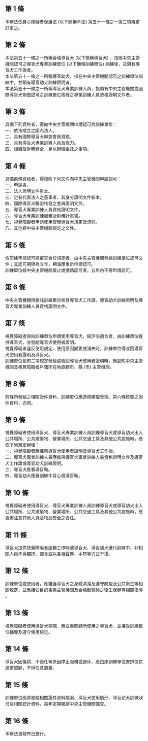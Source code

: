第 1 條
-------
本辦法依身心障礙者保護法 (以下簡稱本法) 第五十一條之一第三項規定  
訂定之。

第 2 條
-------
本法第五十一條之一所稱合格導盲犬 (以下簡稱導盲犬) ，指經中央主管  
機關認可之導盲犬專業訓練單位 (以下簡稱訓練單位) 訓練後，並領有導  
盲犬工作證者。  
本法第五十一條之一所稱導盲幼犬，指在中央主管機關認可之訓練單位訓  
練中，並領有導盲幼犬訓練證明者。  
本法第五十一條之一所稱導盲犬專業訓練人員，指領有中央主管機關或國  
際導盲犬聯盟認可之訓練單位核發之專業訓練人員資格證明文件者。

第 3 條
-------
具備下列資格者，得向中央主管機關申請認可為訓練單位：  
一、依法成立之國內法人。  
二、具有國際導盲犬聯盟會員資格。  
三、具有導盲犬專業訓練人員及能力。  
四、組織及財務健全，足以辦理委託之事項。

第 4 條
-------
具備前條資格者，得檢附下列文件向中央主管機關申請認可：  
一、申請書。  
二、法人證明文件影本。  
三、定有代表法人之董事者，其身分證明文件影本。  
四、國際導盲犬聯盟核發之會員證明文件。  
五、導盲犬專業訓練人員資格證明文件。  
六、導盲犬專業訓練服務及財務計畫書。  
七、視覺障礙者申請使用管理導盲犬規定及流程。  
八、其他經中央主管機關規定之文件。

第 5 條
-------
依前條申請認可經審查合於規定者，由中央主管機關發給訓練單位認可文  
件；其認可期限為五年，期滿應重新申請認可。  
訓練單位經中央主管機關廢止或撤銷認可者，五年內不得申請認可。

第 6 條
-------
中央主管機關得委託訓練單位核發導盲犬工作證、導盲幼犬訓練證明及導  
盲犬專業訓練人員資格證明文件。

第 7 條
-------
視覺障礙者得向訓練單位申請使用導盲犬，經評估適合者，由訓練單位提  
供導盲犬，並發給導盲犬使用者證明。  
視覺障礙者違反使用規定、使用原因變更或消失時，訓練單位得收回導盲  
犬使用者證明及導盲犬。  
訓練單位依前二項規定發給或收回導盲犬使用者證明時，應副知中央主管  
機關及視覺障礙者戶籍所在地直轄市、縣 (市) 主管機關。

第 8 條
-------
前條所發給之相關證件資料，訓練單位應造冊建檔管理。第六條核發之證  
件資料，亦同。

第 9 條
-------
視覺障礙者使用導盲犬、導盲犬專業訓練人員訓練導盲犬或導盲幼犬出入  
公共場所、公共建築物、營業場所、公共交通工具及其他公共設施時，應  
依下列規定辦理：  
一、視覺障礙者應攜帶導盲犬使用者證明及導盲犬工作證。  
二、導盲犬專業訓練人員應攜帶導盲犬專業訓練人員資格證明文件及導盲  
    犬工作證或導盲幼犬訓練證明。  
三、導盲犬應著導盲鞍。  
四、導盲幼犬應著訓練中背心或導盲鞍。

第 10 條
--------
視覺障礙者使用導盲犬、導盲犬專業訓練人員訓練導盲犬或導盲幼犬出入  
公共場所、公共建築物、營業場所、公共交通工具及其他公共設施時，應  
善盡注意其他人員及物品安全之責任。

第 11 條
--------
導盲犬提供視覺障礙者服務工作時或導盲犬、導盲幼犬進行訓練中，非相  
關人員不得觸摸、餵食或以各種聲響、手勢等方式干擾。

第 12 條
--------
訓練單位或使用者，應維護導盲犬之身體清潔及遵守防疫及公共衛生等相  
關規定，並應接受目的事業主管機關及合格獸醫師之衛生保健等相關指導  
。

第 13 條
--------
視覺障礙者使用導盲犬期間，應妥善照顧所使用之導盲犬，並接受訓練單  
位輔導及遵守使用規定。

第 14 條
--------
導盲犬因傷病、不適任等原因停止服務或退休，應由原訓練單位安排提供  
適當照顧，不得任意遺棄。

第 15 條
--------
訓練單位應將發給相關證件資料檔案、導盲犬使用情形、導盲幼犬訓練狀  
況及相關統計資料，每年定期報請中央主管機關備查。

第 16 條
--------
本辦法自發布日施行。

